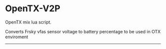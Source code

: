 # OpenTX-V2P
OpenTX mix lua script.

Converts Frsky vfas sensor voltage to battery percentage to be used in OTX enviroment

-----------------------------------------------------------
